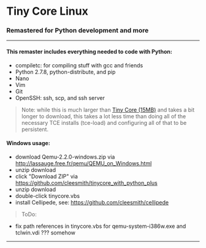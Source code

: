# Tiny Core Linux

### Remastered for Python development and more

***

#### This remaster includes everything needed to code with Python:
* compiletc: for compiling stuff with gcc and friends
* Python 2.7.8, python-distribute, and pip
* Nano
* Vim
* Git
* OpenSSH: ssh, scp, and ssh server

> Note: while this is much larger than
[Tiny Core (15MB)](http://distro.ibiblio.org/tinycorelinux/downloads.html "Tiny Core")
and takes a bit longer to download, this takes a lot less time than doing
all of the necessary TCE installs (tce-load) and configuring all of that
to be persistent.

#### Windows usage:
* download Qemu-2.2.0-windows.zip via http://lassauge.free.fr/qemu/QEMU_on_Windows.html
* unzip download
* click "Download ZIP" via https://github.com/cleesmith/tinycore_with_python_plus
* unzip download
* double-click tinycore.vbs
* install Cellipede, see: https://github.com/cleesmith/cellipede

> ToDo:
* fix path references in tinycore.vbs for qemu-system-i386w.exe and tclwin.vdi ??? somehow

***
